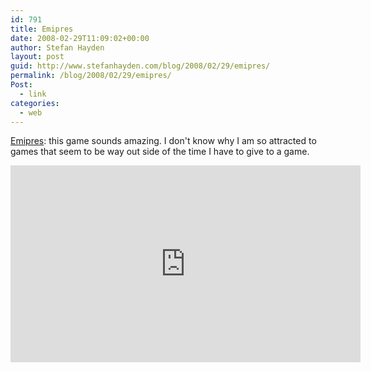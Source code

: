 ```yaml
---
id: 791
title: Emipres
date: 2008-02-29T11:09:02+00:00
author: Stefan Hayden
layout: post
guid: http://www.stefanhayden.com/blog/2008/02/29/emipres/
permalink: /blog/2008/02/29/emipres/
Post:
  - link
categories:
  - web
---
```

<a href="http://playthisthing.com/empires">Emipres</a>: this game sounds amazing. I don't know why I am so attracted to games that seem to be way out side of the time I have to give to a game.

<iframe width="560" height="315" src="http://www.youtube.com/v/bjL0arvxyyg" title="YouTube video player" frameborder="0" allow="accelerometer; autoplay; clipboard-write; encrypted-media; gyroscope; picture-in-picture" allowfullscreen></iframe>
